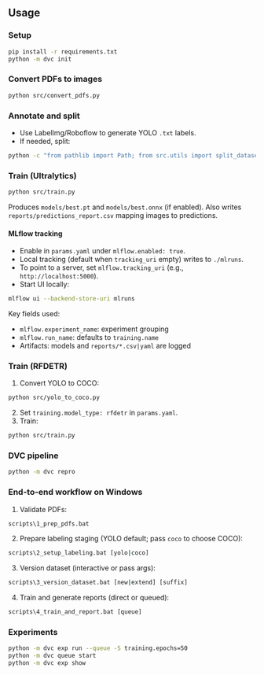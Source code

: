 ## Usage

### Setup
```bash
pip install -r requirements.txt
python -m dvc init
```

### Convert PDFs to images
```bash
python src/convert_pdfs.py
```

### Annotate and split
- Use LabelImg/Roboflow to generate YOLO `.txt` labels.
- If needed, split:
```bash
python -c "from pathlib import Path; from src.utils import split_dataset; p=Path('data/raw'); split_dataset(p/'images', p/'labels', p)"
```

### Train (Ultralytics)
```bash
python src/train.py
```
Produces `models/best.pt` and `models/best.onnx` (if enabled).
Also writes `reports/predictions_report.csv` mapping images to predictions.

#### MLflow tracking
- Enable in `params.yaml` under `mlflow.enabled: true`.
- Local tracking (default when `tracking_uri` empty) writes to `./mlruns`.
- To point to a server, set `mlflow.tracking_uri` (e.g., `http://localhost:5000`).
- Start UI locally:
```bash
mlflow ui --backend-store-uri mlruns
```
Key fields used:
- `mlflow.experiment_name`: experiment grouping
- `mlflow.run_name`: defaults to `training.name`
- Artifacts: models and `reports/*.csv|yaml` are logged

### Train (RFDETR)
1) Convert YOLO to COCO:
```bash
python src/yolo_to_coco.py
```
2) Set `training.model_type: rfdetr` in `params.yaml`.
3) Train:
```bash
python src/train.py
```

### DVC pipeline
```bash
python -m dvc repro
```

### End-to-end workflow on Windows
1) Validate PDFs:
```bat
scripts\1_prep_pdfs.bat
```
2) Prepare labeling staging (YOLO default; pass `coco` to choose COCO):
```bat
scripts\2_setup_labeling.bat [yolo|coco]
```
3) Version dataset (interactive or pass args):
```bat
scripts\3_version_dataset.bat [new|extend] [suffix]
```
4) Train and generate reports (direct or queued):
```bat
scripts\4_train_and_report.bat [queue]
```

### Experiments
```bash
python -m dvc exp run --queue -S training.epochs=50
python -m dvc queue start
python -m dvc exp show
```



